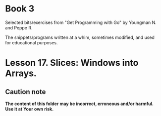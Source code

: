 # Book 3

Selected bits/exercises from "Get Programming with Go" by Youngman N. and Peppe R.

The snippets/programs written at a whim, sometimes modified, and used for educational purposes.

# Lesson 17. Slices: Windows into Arrays.

## Caution note

**The content of this folder may be incorrect, erroneous and/or harmful. Use it at Your own risk.**
